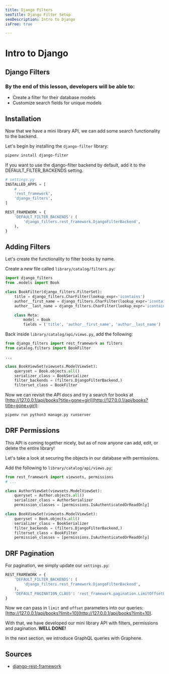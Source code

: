 ```yaml
---
title: Django Filters
seoTitle: Django Filter Setup
seoDescription: Intro to Django
isFree: true

---
```


# Intro to Django

## Django Filters

### By the end of this lesson, developers will be able to:

- Create a filter for their database models
- Customize search fields for unique models

## Installation

Now that we have a mini library API, we can add some search functionality to the backend. 

Let's begin by installing the `django-filter` library:

```bash
pipenv install django-filter
```

If you want to use the django-filter backend by default, add it to the DEFAULT_FILTER_BACKENDS setting.

```python
# settings.py
INSTALLED_APPS = [
    # ...
    'rest_framework',
    'django_filters',
]

REST_FRAMEWORK = {
    'DEFAULT_FILTER_BACKENDS': (
        'django_filters.rest_framework.DjangoFilterBackend',
    ),
}
```

## Adding Filters

Let's create the functionality to filter books by name.

Create a *new* file called `library/catalog/filters.py`:

```python
import django_filters
from .models import Book

class BookFilter(django_filters.FilterSet):
	title = django_filters.CharFilter(lookup_expr='icontains')
	author__first_name = django_filters.CharFilter(lookup_expr='icontains')
	author__last_name = django_filters.CharFilter(lookup_expr='icontains')

	class Meta:
		model = Book
		fields = ('title', 'author__first_name', 'author__last_name')
```

Back inside `library/catalog/api/views.py`, add the following:

```python
from django_filters import rest_framework as filters
from catalog.filters import BookFilter

... 

class BookViewSet(viewsets.ModelViewSet):
    queryset = Book.objects.all()
    serializer_class = BookSerializer
    filter_backends = (filters.DjangoFilterBackend,)
    filterset_class = BookFilter
```

Now we can revisit the API docs and try a search for books at [http://127.0.0.1/api/books?title=gone+girl](http://127.0.0.1/api/books?title=gone+girl):

```bash
pipenv run python3 manage.py runserver
```

## DRF Permissions

This API is coming together nicely, but as of now anyone can add, edit, or delete the entire library!

Let's take a look at securing the objects in our database with permissions.

Add the following to `library/catalog/api/views.py`:

```python
from rest_framework import viewsets, permissions
# ...

class AuthorViewSet(viewsets.ModelViewSet):
    queryset = Author.objects.all()
    serializer_class = AuthorSerializer
    permission_classes = [permissions.IsAuthenticatedOrReadOnly]

class BookViewSet(viewsets.ModelViewSet):
    queryset = Book.objects.all()
    serializer_class = BookSerializer
    filter_backends = (filters.DjangoFilterBackend,)
    filterset_class = BookFilter
    permission_classes = [permissions.IsAuthenticatedOrReadOnly]
```

## DRF Pagination

For pagination, we simply update our `settings.py`:

```python
REST_FRAMEWORK = {
    'DEFAULT_FILTER_BACKENDS': (
        'django_filters.rest_framework.DjangoFilterBackend',
    ),
    'DEFAULT_PAGINATION_CLASS': 'rest_framework.pagination.LimitOffsetPagination',
}
```

Now we can pass in `limit` and `offset` parameters into our queries: [http://127.0.0.1/api/books?limit=10](http://127.0.0.1/api/books?limit=10).

With that, we have developed our mini library API with filters, permissions and pagination. **WELL DONE!**

In the next section, we introduce GraphQL queries with Graphene.

## Sources
- [django-rest-framework](https://github.com/encode/django-rest-framework/blob/master/docs/api-guide/filtering.md)
